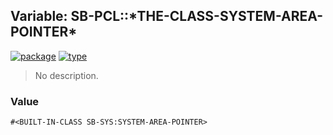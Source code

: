 ## Variable: SB-PCL::\*THE-CLASS-SYSTEM-AREA-POINTER\*
[![package](https://img.shields.io/badge/Package-SB--PCL-5f9ea0.svg?style=social&colorA=999999)](../) [![type](https://img.shields.io/badge/Type-Variable-5f9ea0.svg?style=social&colorA=999999)](../#variable) 

> No description.

### Value
```
#<BUILT-IN-CLASS SB-SYS:SYSTEM-AREA-POINTER>
```
